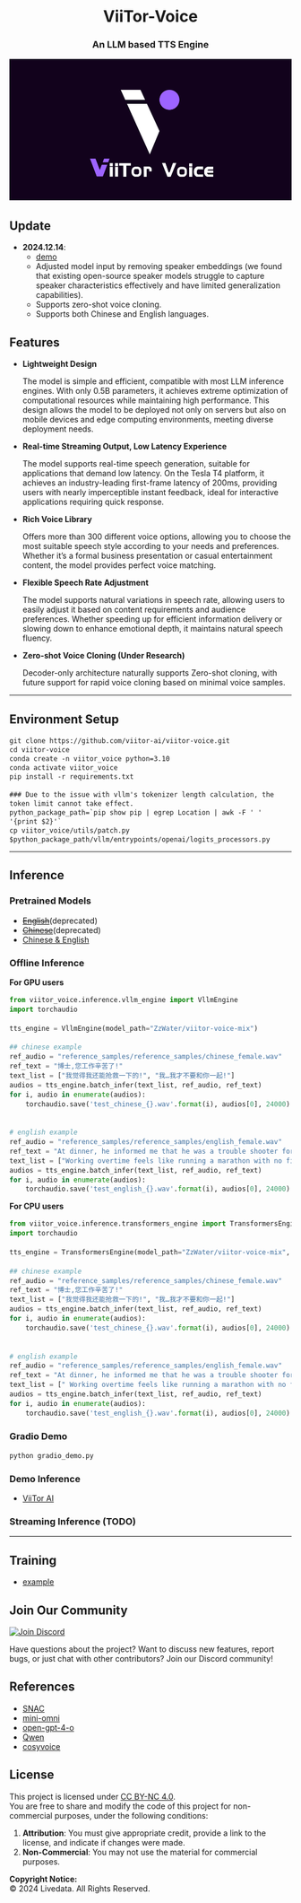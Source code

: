 # <center>ViiTor-Voice</center>
### <center>An LLM based TTS Engine</center>

<p align="center">
  <img src="asserts/post_1.png" alt="Viitor-Voice Cover">
</p>

## Update
- **2024.12.14**:
  - [demo](https://huggingface.co/spaces/ZzWater/viitor-voice)
  - Adjusted model input by removing speaker embeddings (we found that existing open-source speaker models struggle to capture speaker characteristics effectively and have limited generalization capabilities).
  - Supports zero-shot voice cloning.
  - Supports both Chinese and English languages.
  
## Features

- **Lightweight Design**  

  The model is simple and efficient, compatible with most LLM inference engines. With only 0.5B parameters, it achieves extreme optimization of computational resources while maintaining high performance. This design allows the model to be deployed not only on servers but also on mobile devices and edge computing environments, meeting diverse deployment needs.

- **Real-time Streaming Output, Low Latency Experience**  

  The model supports real-time speech generation, suitable for applications that demand low latency. On the Tesla T4 platform, it achieves an industry-leading first-frame latency of 200ms, providing users with nearly imperceptible instant feedback, ideal for interactive applications requiring quick response.

- **Rich Voice Library**  

  Offers more than 300 different voice options, allowing you to choose the most suitable speech style according to your needs and preferences. Whether it’s a formal business presentation or casual entertainment content, the model provides perfect voice matching.

- **Flexible Speech Rate Adjustment**  

  The model supports natural variations in speech rate, allowing users to easily adjust it based on content requirements and audience preferences. Whether speeding up for efficient information delivery or slowing down to enhance emotional depth, it maintains natural speech fluency.

- **Zero-shot Voice Cloning (Under Research)**  

  Decoder-only architecture naturally supports Zero-shot cloning, with future support for rapid voice cloning based on minimal voice samples.

---

## Environment Setup

```commandline
git clone https://github.com/viitor-ai/viitor-voice.git
cd viitor-voice
conda create -n viitor_voice python=3.10
conda activate viitor_voice
pip install -r requirements.txt

### Due to the issue with vllm's tokenizer length calculation, the token limit cannot take effect.
python_package_path=`pip show pip | egrep Location | awk -F ' ' '{print $2}'`
cp viitor_voice/utils/patch.py $python_package_path/vllm/entrypoints/openai/logits_processors.py
```

---

## Inference
### Pretrained Models
- ~~[English](https://huggingface.co/ZzWater/viitor-voice-en)~~(deprecated)
- ~~[Chinese](https://huggingface.co/ZzWater/viitor-voice-chs)~~(deprecated)
- [Chinese & English](https://huggingface.co/ZzWater/viitor-voice-mix)
### Offline Inference

**For GPU users**
```python
from viitor_voice.inference.vllm_engine import VllmEngine
import torchaudio

tts_engine = VllmEngine(model_path="ZzWater/viitor-voice-mix")

## chinese example
ref_audio = "reference_samples/reference_samples/chinese_female.wav"
ref_text = "博士,您工作辛苦了!"
text_list = ["我觉得我还能抢救一下的!", "我…我才不要和你一起!"]
audios = tts_engine.batch_infer(text_list, ref_audio, ref_text)
for i, audio in enumerate(audios):
    torchaudio.save('test_chinese_{}.wav'.format(i), audios[0], 24000)


# english example
ref_audio = "reference_samples/reference_samples/english_female.wav"
ref_text = "At dinner, he informed me that he was a trouble shooter for a huge international organization."
text_list = ["Working overtime feels like running a marathon with no finish line in sight—just endless tasks and a growing sense that my life is being lived in the office instead of the real world."]
audios = tts_engine.batch_infer(text_list, ref_audio, ref_text)
for i, audio in enumerate(audios):
    torchaudio.save('test_english_{}.wav'.format(i), audios[0], 24000)    

```
**For CPU users**
```python
from viitor_voice.inference.transformers_engine import TransformersEngine
import torchaudio

tts_engine = TransformersEngine(model_path="ZzWater/viitor-voice-mix", device='cpu')

## chinese example
ref_audio = "reference_samples/reference_samples/chinese_female.wav"
ref_text = "博士,您工作辛苦了!"
text_list = ["我觉得我还能抢救一下的!", "我…我才不要和你一起!"]
audios = tts_engine.batch_infer(text_list, ref_audio, ref_text)
for i, audio in enumerate(audios):
    torchaudio.save('test_chinese_{}.wav'.format(i), audios[0], 24000)


# english example
ref_audio = "reference_samples/reference_samples/english_female.wav"
ref_text = "At dinner, he informed me that he was a trouble shooter for a huge international organization."
text_list = [" Working overtime feels like running a marathon with no finish line in sight", " Just endless tasks and a growing sense that my life is being lived in the office instead of the real world."]
audios = tts_engine.batch_infer(text_list, ref_audio, ref_text)
for i, audio in enumerate(audios):
    torchaudio.save('test_english_{}.wav'.format(i), audios[0], 24000)    

```
### Gradio Demo
```bash
python gradio_demo.py
```

### Demo Inference
- [ViiTor AI](https://www.viitor.io/text-to-speech)
### Streaming Inference (TODO)

---
## Training
- [example](./train_example.md)
## Join Our Community
[![Join Discord](https://img.shields.io/discord/your-discord-id?logo=discord&style=for-the-badge)](https://discord.gg/MbxgFn7BN8)

Have questions about the project? Want to discuss new features, report bugs, or just chat with other contributors? Join our Discord community!
## References

- [SNAC](https://github.com/hubertsiuzdak/snac)
- [mini-omni](https://github.com/gpt-omni/mini-omni)
- [open-gpt-4-o](https://laion.ai/notes/open-gpt-4-o/)
- [Qwen](https://huggingface.co/Qwen/Qwen2-0.5B)
- [cosyvoice](https://huggingface.co/FunAudioLLM/CosyVoice-300M)

## License

This project is licensed under [CC BY-NC 4.0](https://creativecommons.org/licenses/by-nc/4.0/).  
You are free to share and modify the code of this project for non-commercial purposes, under the following conditions:

1. **Attribution**: You must give appropriate credit, provide a link to the license, and indicate if changes were made.
2. **Non-Commercial**: You may not use the material for commercial purposes.

**Copyright Notice:**  
© 2024 Livedata. All Rights Reserved.

